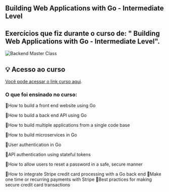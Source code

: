 ## Building Web Applications with Go - Intermediate Level

## Exercícios que fiz durante o curso de: " Building Web Applications with Go - Intermediate Level".

![Backend Master Class](https://github.com/biancamartinelli/-Building-Web-Applications-with-Go-Intermediate-Level/assets/107266212/72261cd1-9e1c-4e2f-9e92-d0d070cceb03)



## 💡 Acesso ao curso
[Você pode acessar o link curso aqui](https://www.udemy.com/course/building-web-applications-with-go-intermediate-level/).


### O que foi ensinado no curso:

📍How to build a front end website using Go

📍How to build a back end API using Go

📍How to build multiple applications from a single code base

📍How to build microservices in Go

📍User authentication in Go

📍API authentication using stateful tokens

📍How to allow users to reset a password in a safe, secure manner

📍How to integrate Stripe credit card processing with a Go back end
📍Make one time or recurring payments with Stripe
📍Best practices for making secure credit card transactions
